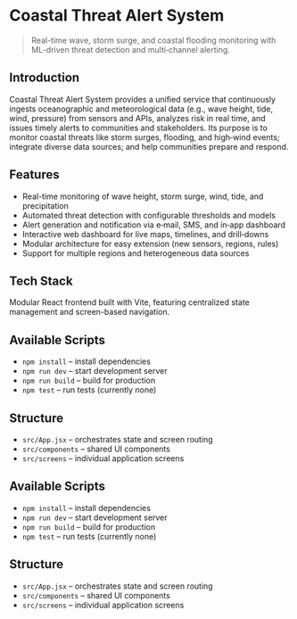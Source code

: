 

# Coastal Threat Alert System

> Real-time wave, storm surge, and coastal flooding monitoring with ML-driven threat detection and multi‑channel alerting.

## Introduction
Coastal Threat Alert System provides a unified service that continuously ingests oceanographic and meteorological data (e.g., wave height, tide, wind, pressure) from sensors and APIs, analyzes risk in real time, and issues timely alerts to communities and stakeholders. Its purpose is to monitor coastal threats like storm surges, flooding, and high‑wind events; integrate diverse data sources; and help communities prepare and respond.

## Features
- Real-time monitoring of wave height, storm surge, wind, tide, and precipitation
- Automated threat detection with configurable thresholds and models
- Alert generation and notification via e‑mail, SMS, and in‑app dashboard
- Interactive web dashboard for live maps, timelines, and drill‑downs
- Modular architecture for easy extension (new sensors, regions, rules)
- Support for multiple regions and heterogeneous data sources

## Tech Stack
Modular React frontend built with Vite, featuring centralized state management and screen-based navigation.

## Available Scripts
- `npm install` – install dependencies
- `npm run dev` – start development server
- `npm run build` – build for production
- `npm test` – run tests (currently none)

## Structure
- `src/App.jsx` – orchestrates state and screen routing
- `src/components` – shared UI components
- `src/screens` – individual application screens


## Available Scripts
- `npm install` – install dependencies
- `npm run dev` – start development server
- `npm run build` – build for production
- `npm test` – run tests (currently none)

## Structure
- `src/App.jsx` – orchestrates state and screen routing
- `src/components` – shared UI components
- `src/screens` – individual application screens



